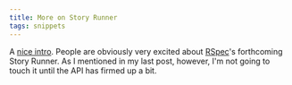 ```yaml
---
title: More on Story Runner
tags: snippets
---
```


A [nice intro](http://www.vaporbase.com/postings/Beginners_Guide_to_Rspec_on_Story_Runner). People are obviously very excited about [RSpec](http://wincent.com/wiki/RSpec)'s forthcoming Story Runner. As I mentioned in my last post, however, I'm not going to touch it until the API has firmed up a bit.
